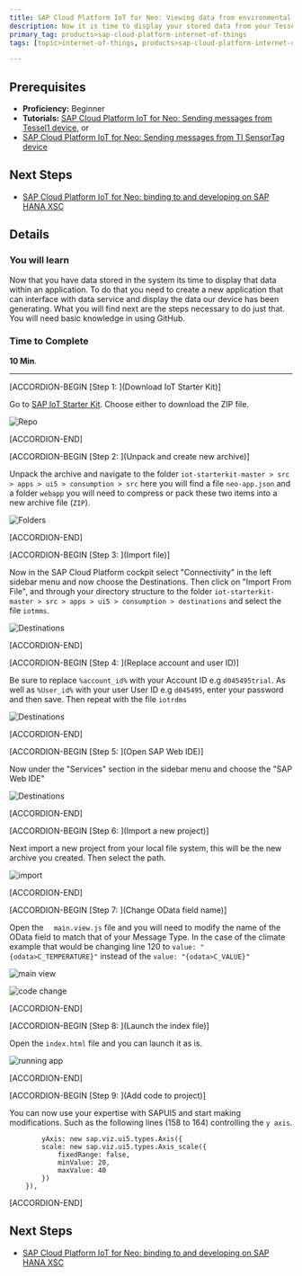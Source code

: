 ```yaml
---
title: SAP Cloud Platform IoT for Neo: Viewing data from environmental sensors
description: Now it is time to display your stored data from your Tessel device using SAPUI5 and SAP Web IDE
primary_tag: products>sap-cloud-platform-internet-of-things
tags: [topic>internet-of-things, products>sap-cloud-platform-internet-of-things, products>sap-hana, tutorial>beginner ]

---
```


## Prerequisites  
- **Proficiency:** Beginner
- **Tutorials:**  [SAP Cloud Platform IoT for Neo: Sending messages from Tessel1 device](http://www.sap.com/developer/tutorials/iot-part8-hcp-services-tessel.html), or
- [SAP Cloud Platform IoT for Neo: Sending messages from TI SensorTag device](http://www.sap.com/developer/tutorials/iot-part11-hcp-services-ti.html)

## Next Steps
- [SAP Cloud Platform IoT for Neo: binding to and developing on SAP HANA XSC](http://www.sap.com/developer/tutorials/iot-part10-hcp-services-hanaxs.html)


## Details
### You will learn  
Now that you have data stored in the system its time to display that data within an application. To do that you need to create a new application that can interface with data service and display the data our device has been generating. What you will find next are the steps necessary to do just that. You will need basic knowledge in using GitHub.


### Time to Complete
**10 Min**.

---
[ACCORDION-BEGIN [Step 1: ](Download IoT Starter Kit)]

Go to [SAP IoT Starter Kit](https://github.com/SAP/iot-starterkit). Choose either to download the ZIP file.

![Repo](1.png)


[ACCORDION-END]

[ACCORDION-BEGIN [Step 2: ](Unpack and create new archive)]

Unpack the archive and navigate to the folder `iot-starterkit-master > src > apps > ui5 > consumption > src` here you will find a file `neo-app.json` and a folder `webapp` you will need to compress or pack these two items into a new archive file (`ZIP`).

![Folders](2.png)


[ACCORDION-END]

[ACCORDION-BEGIN [Step 3: ](Import file)]

Now in the SAP Cloud Platform cockpit select "Connectivity" in the left sidebar menu and now choose the Destinations. Then click on "Import From File", and through your directory structure to the folder `iot-starterkit-master > src > apps > ui5 > consumption > destinations` and select the file `iotmms`.

![Destinations](3.png)


[ACCORDION-END]

[ACCORDION-BEGIN [Step 4: ](Replace account and user ID)]

Be sure to replace `%account_id%` with your Account ID e.g `d045495trial`. As well as `%User_id%` with your user User ID e.g `d045495`, enter your password and then save. Then repeat with the file `iotrdms`![Destinations](4.png)
[ACCORDION-END][ACCORDION-BEGIN [Step 5: ](Open SAP Web IDE)]Now under the "Services" section in the sidebar menu and choose the "SAP Web IDE"

![Destinations](5.png)


[ACCORDION-END]

[ACCORDION-BEGIN [Step 6: ](Import a new project)]

Next import a new project from your local file system, this will be the new archive you created. Then select the path.

![import](6.png)


[ACCORDION-END]

[ACCORDION-BEGIN [Step 7: ](Change OData field name)]

Open the `	main.view.js` file and you will need to modify the name of the OData field to match that of your Message Type. In the case of the climate example that would be changing line 120 to `value: "{odata>C_TEMPERATURE}"` instead of the `value: "{odata>C_VALUE}"`

![main view](8.png)

![code change](9.png)


[ACCORDION-END]

[ACCORDION-BEGIN [Step 8: ](Launch the index file)]

Open the `index.html` file and you can launch it as is.
![running app](7.png)


[ACCORDION-END]

[ACCORDION-BEGIN [Step 9: ](Add code to project)]

You can now use your expertise with SAPUI5 and start making modifications. Such as the following lines (158 to 164) controlling the `y axis`.

```
		yAxis: new sap.viz.ui5.types.Axis({
		scale: new sap.viz.ui5.types.Axis_scale({
			fixedRange: false,
			minValue: 20,
			maxValue: 40
		})
	}),
```


[ACCORDION-END]



## Next Steps
- [SAP Cloud Platform IoT for Neo: binding to and developing on SAP HANA XSC](http://www.sap.com/developer/tutorials/iot-part10-hcp-services-hanaxs.html)

